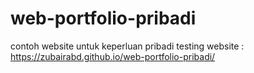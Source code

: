 # web-portfolio-pribadi
contoh website untuk keperluan pribadi
testing website : https://zubairabd.github.io/web-portfolio-pribadi/
